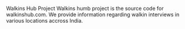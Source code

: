 Walkins Hub Project
Walkins humb project is the source code for walkinshub.com.
We provide information regarding walkin interviews in various locations accross India.
